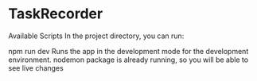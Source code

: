 # TaskRecorder

Available Scripts
In the project directory, you can run:

npm run dev
Runs the app in the development mode for the development environment.
nodemon package is already running, so you will be able to see live changes

